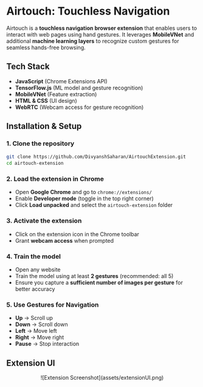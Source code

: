 # Airtouch: Touchless Navigation

Airtouch is a **touchless navigation browser extension** that enables users to interact with web pages using hand gestures. It leverages **MobileVNet** and additional **machine learning layers** to recognize custom gestures for seamless hands-free browsing.

## Tech Stack
- **JavaScript** (Chrome Extensions API)
- **TensorFlow.js** (ML model and gesture recognition)
- **MobileVNet** (Feature extraction)
- **HTML & CSS** (UI design)
- **WebRTC** (Webcam access for gesture recognition)

## Installation & Setup

### 1. Clone the repository
```bash
git clone https://github.com/DivyanshSaharan/AirtouchExtension.git
cd airtouch-extension
```

### 2. Load the extension in Chrome
- Open **Google Chrome** and go to `chrome://extensions/`
- Enable **Developer mode** (toggle in the top right corner)
- Click **Load unpacked** and select the `airtouch-extension` folder

### 3. Activate the extension
- Click on the extension icon in the Chrome toolbar
- Grant **webcam access** when prompted

### 4. Train the model
- Open any website  
- Train the model using at least **2 gestures** (recommended: all 5)  
- Ensure you capture a **sufficient number of images per gesture** for better accuracy  

### 5. Use Gestures for Navigation
- **Up** → Scroll up  
- **Down** → Scroll down  
- **Left** → Move left  
- **Right** → Move right  
- **Pause** → Stop interaction  


## Extension UI
<p align="center">
  ![Extension Screenshot](assets/extensionUI.png)
</p>


